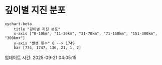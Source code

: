 # 깊이별 지진 분포

```mermaid
xychart-beta
    title "깊이별 지진 분포"
    x-axis ["0-10km", "11-30km", "31-70km", "71-150km", "151-300km", "300km+"]
    y-axis "발생 횟수" 0 --> 1749
    bar [774, 1747, 136, 21, 1, 2]
```

업데이트 시간: 2025-09-21 04:05:15
